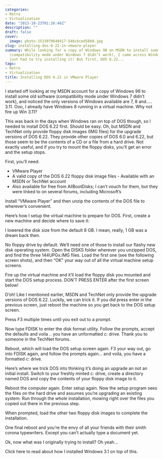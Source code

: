 ```yaml
---
categories:
- Retro
- Virtualization
date: "2013-10-23T01:26:46Z"
description: ""
draft: false
cover:
  image: photo-1533979640417-546cbced58b0.jpg
slug: installing-dos-6-22-in-vmware-player
summary: While looking for a copy of Windows 98 on MSDN to install some old software
  (compatibility mode under Windows 7 didn’t work), I came across Windows 3.11. I
  just had to try installing it! But first, DOS 6.22...
tags:
- Retro
- Virtualization
title: Installing DOS 6.22 in VMware Player
---
```



I started off looking at my MSDN account for a copy of Windows 98 to install some old software (compatibility mode under Windows 7 didn’t work), and noticed the only versions of Windows available are 7, 8 and….. 3.11. Ooo, I already have Windows 8 running in a virtual machine. Why not fire up Win 3.11?

This was back in the days when Windows ran on top of DOS though, so I needed to install DOS 6.22 first. Should be easy. Oh, but MSDN and TechNet only provide floppy disk images (IMG files) for the upgrade versions of DOS 6.22. They provide other copies of DOS 6.0 and 6.22, but those seem to be the contents of a CD or a file from a hard drive. Not exactly useful, and if you try to mount the floppy disks, you’ll get an error and the setup stops.

First, you’ll need:

 * VMware Player
 * A valid copy of the DOS 6.22 floppy disk image files - Available with an MSDN or TechNet account
 * Also available for free from AllBootDisks; I can’t vouch for them, but they were linked to on several forums, including Microsoft’s

Install “VMware Player” and then unzip the contents of the DOS file to wherever’s convenient.

Here’s how I setup the virtual machine to prepare for DOS. First, create a new machine and decide where to save it:

I lowered the disk size from the default 8 GB. I mean, really, 1 GB was a dream back then.

No floppy drive by default. We’ll need one of those to install our flashy new disk operating system. Open the DISKS folder wherever you unzipped DOS, and find the three 144UPGx.IMG files. Load the first one (see the following screen shots), and then “OK” your way out of all the virtual machine setup screens.

Fire up the virtual machine and it’ll load the floppy disk you mounted and start the DOS setup process. DON’T PRESS ENTER after the first screen below!

D’oh! Like I mentioned earlier, MSDN and TechNet only provide the upgrade versions of DOS 6.22. Luckily, we can trick it. If you did press enter in the previous screen, just reboot the machine so you get back to the DOS setup screen.

Press F3 multiple times until you exit out to a prompt.

Now type FDISK to enter the disk format utility. Follow the prompts, accept the defaults and voila .. you have an unformatted c: drive. Thank you to someone in the TechNet forums.

Reboot, which will load the DOS setup screen again. F3 your way out, go into FDISK again, and follow the prompts again… and voila, you have a formatted c: drive.

Here’s where we trick DOS into thinking it’s doing an upgrade an not an initial install. Switch to your freshly minted c: drive, create a directory named DOS and copy the contents of your floppy disk image to it.

Reboot the computer again. Enter setup again. Now the setup program sees the files on the hard drive and assumes you’re upgrading an existing system. Run through the whole installation, mowing right over the files you copied out there in the previous step.

When prompted, load the other two floppy disk images to complete the installation.

One final reboot and you’re the envy of all your friends with their smith corona typewriters. Except you can’t actually type a document yet.

Ok, now what was I originally trying to install? Oh yeah...

Click here to read about how I installed Windows 3.1 on top of this.
